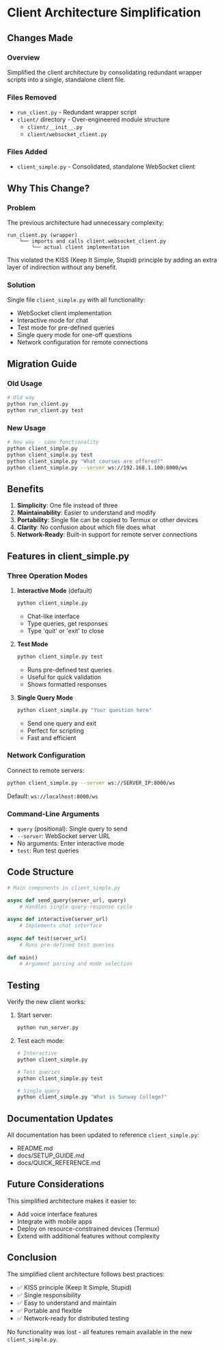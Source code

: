 # Client Architecture Simplification

## Changes Made

### Overview
Simplified the client architecture by consolidating redundant wrapper scripts into a single, standalone client file.

### Files Removed
- `run_client.py` - Redundant wrapper script
- `client/` directory - Over-engineered module structure
  - `client/__init__.py`
  - `client/websocket_client.py`

### Files Added
- `client_simple.py` - Consolidated, standalone WebSocket client

## Why This Change?

### Problem
The previous architecture had unnecessary complexity:
```
run_client.py (wrapper)
    └── imports and calls client.websocket_client.py
        └── actual client implementation
```

This violated the KISS (Keep It Simple, Stupid) principle by adding an extra layer of indirection without any benefit.

### Solution
Single file `client_simple.py` with all functionality:
- WebSocket client implementation
- Interactive mode for chat
- Test mode for pre-defined queries
- Single query mode for one-off questions
- Network configuration for remote connections

## Migration Guide

### Old Usage
```bash
# Old way
python run_client.py
python run_client.py test
```

### New Usage
```bash
# New way - same functionality
python client_simple.py
python client_simple.py test
python client_simple.py "What courses are offered?"
python client_simple.py --server ws://192.168.1.100:8000/ws
```

## Benefits

1. **Simplicity**: One file instead of three
2. **Maintainability**: Easier to understand and modify
3. **Portability**: Single file can be copied to Termux or other devices
4. **Clarity**: No confusion about which file does what
5. **Network-Ready**: Built-in support for remote server connections

## Features in client_simple.py

### Three Operation Modes

1. **Interactive Mode** (default)
   ```bash
   python client_simple.py
   ```
   - Chat-like interface
   - Type queries, get responses
   - Type 'quit' or 'exit' to close

2. **Test Mode**
   ```bash
   python client_simple.py test
   ```
   - Runs pre-defined test queries
   - Useful for quick validation
   - Shows formatted responses

3. **Single Query Mode**
   ```bash
   python client_simple.py "Your question here"
   ```
   - Send one query and exit
   - Perfect for scripting
   - Fast and efficient

### Network Configuration

Connect to remote servers:
```bash
python client_simple.py --server ws://SERVER_IP:8000/ws
```

Default: `ws://localhost:8000/ws`

### Command-Line Arguments

- `query` (positional): Single query to send
- `--server`: WebSocket server URL
- No arguments: Enter interactive mode
- `test`: Run test queries

## Code Structure

```python
# Main components in client_simple.py

async def send_query(server_url, query)
    # Handles single query-response cycle
    
async def interactive(server_url)
    # Implements chat interface
    
async def test(server_url)
    # Runs pre-defined test queries
    
def main()
    # Argument parsing and mode selection
```

## Testing

Verify the new client works:

1. Start server:
   ```bash
   python run_server.py
   ```

2. Test each mode:
   ```bash
   # Interactive
   python client_simple.py
   
   # Test queries
   python client_simple.py test
   
   # Single query
   python client_simple.py "What is Sunway College?"
   ```

## Documentation Updates

All documentation has been updated to reference `client_simple.py`:
- README.md
- docs/SETUP_GUIDE.md
- docs/QUICK_REFERENCE.md

## Future Considerations

This simplified architecture makes it easier to:
- Add voice interface features
- Integrate with mobile apps
- Deploy on resource-constrained devices (Termux)
- Extend with additional features without complexity

## Conclusion

The simplified client architecture follows best practices:
- ✅ KISS principle (Keep It Simple, Stupid)
- ✅ Single responsibility
- ✅ Easy to understand and maintain
- ✅ Portable and flexible
- ✅ Network-ready for distributed testing

No functionality was lost - all features remain available in the new `client_simple.py`.
